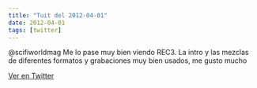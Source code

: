 ```yaml
---
title: "Tuit del 2012-04-01"
date: 2012-04-01
tags: [twitter]
---
```


@scifiworldmag Me lo pase muy bien viendo REC3. La intro y las mezclas de diferentes formatos y grabaciones muy bien usados, me gusto mucho



[Ver en Twitter](https://twitter.com/i/web/status/186243983947730944)
